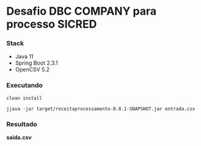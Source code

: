 # Desafio DBC COMPANY para processo SICRED

### Stack
* Java 11
* Spring Boot 2.3.1
* OpenCSV 5.2

### Executando
```clean install```

```jjava -jar target/receitaprocessamento-0.0.1-SNAPSHOT.jar entrada.csv```

### Resultado
**saida.csv**